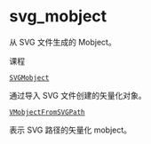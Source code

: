 # svg_mobject

从 SVG 文件生成的 Mobject。

课程

[`SVGMobject`](manim.mobject.svg.svg_mobject.SVGMobject.html#manim.mobject.svg.svg_mobject.SVGMobject "manim.mobject.svg.svg_mobject.SVGMobject")

通过导入 SVG 文件创建的矢量化对象。

[`VMobjectFromSVGPath`](manim.mobject.svg.svg_mobject.VMobjectFromSVGPath.html#manim.mobject.svg.svg_mobject.VMobjectFromSVGPath "manim.mobject.svg.svg_mobject.VMobjectFromSVGPath")

表示 SVG 路径的矢量化 mobject。
